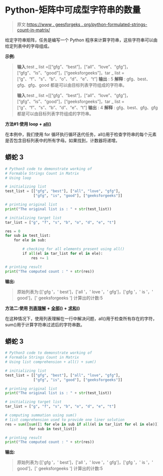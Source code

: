 # Python-矩阵中可成型字符串的数量

> 原文:[https://www . geesforgeks . org/python-formulated-strings-count-in-matrix/](https://www.geeksforgeeks.org/python-formable-strings-count-in-matrix/)

给定字符串矩阵，任务是编写一个 Python 程序来计算字符串，这些字符串可以由给定列表中的字母组成。

**示例:**

> **输入**:test _ list =[[“gfg”、“best”]，[“all”、“love”、“gfg”]，[“gfg”、“is”、“good”]，[“geeksforgeeks”]，tar _ list =[“g”、“f”、“s”、“b”、“o”、“d”、“e”、“t”]
> **输出** : 5
> **解释** : gfg、best、gfg、gfg、good 都是可以由目标列表字符组成的字符串。
> 
> **输入**:test _ list =[[“gfg”、“best”]，[“all”、“love”、“gfg”]，[“gfg”、“is”、“good”]，[“geeksforgeeks”]，tar _ list =[“g”、“f”、“s”、“b”、“d”、“e”、“t”]
> **输出** : 4
> **解释** : gfg、best、gfg、gfg 都是可以由目标列表字符组成的字符串。

**方法#1:使用 loop +** [**all()**](https://www.geeksforgeeks.org/any-all-in-python/)

在本例中，我们使用 for 循环执行循环迭代任务，all()用于检查字符串的每个元素是否包含目标列表中的所有字母。如果找到，计数器将递增。

## 蟒蛇 3

```py
# Python3 code to demonstrate working of
# Formable Strings Count in Matrix
# Using loop

# initializing list
test_list = [["gfg", "best"], ["all", "love", "gfg"],
             ["gfg", "is", "good"], ["geeksforgeeks"]]

# printing original list
print("The original list is : " + str(test_list))

# initializing target list
tar_list = ["g", "f", "s", "b", "o", "d", "e", "t"]

res = 0
for sub in test_list:
    for ele in sub:

        # checking for all elements present using all()
        if all(el in tar_list for el in ele):
            res += 1

# printing result
print("The computed count : " + str(res))
```

**输出:**

> 原始列表为:[['gfg '，' best']，['all '，' love '，' gfg']，['gfg '，' is '，' good']，[' geeksforgeeks ']
> 计算出的计数:5

**方法二:使用** [**列表理解**](https://www.geeksforgeeks.org/python-list-comprehension/) **+** [**全部()**](https://www.geeksforgeeks.org/any-all-in-python/) **+** [**求和()**](https://www.geeksforgeeks.org/sum-function-python/)

在这种情况下，使用列表理解在一行中解决问题，all()用于检查所有存在的字符，sum()用于计算字符串过滤后的字符串数。

## 蟒蛇 3

```py
# Python3 code to demonstrate working of
# Formable Strings Count in Matrix
# Using list comprehension + all() + sum()

# initializing list
test_list = [["gfg", "best"], ["all", "love", "gfg"],
             ["gfg", "is", "good"], ["geeksforgeeks"]]

# printing original list
print("The original list is : " + str(test_list))

# initializing target list
tar_list = ["g", "f", "s", "b", "o", "d", "e", "t"]

# computing summation using sum()
# list comprehension used to provide one liner solution
res = sum([sum([1 for ele in sub if all(el in tar_list for el in ele)])
           for sub in test_list])

# printing result
print("The computed count : " + str(res))
```

**输出:**

> 原始列表为:[['gfg '，' best']，['all '，' love '，' gfg']，['gfg '，' is '，' good']，[' geeksforgeeks ']
> 计算出的计数:5
